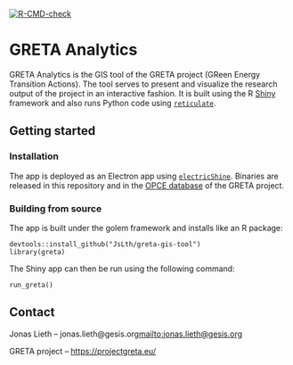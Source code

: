 <!-- badges: start -->

[![R-CMD-check](https://github.com/JsLth/greta-gis-tool/actions/workflows/R-CMD-check.yaml/badge.svg)](https://github.com/JsLth/greta-gis-tool/actions/workflows/R-CMD-check.yaml)

<!-- badges: end -->

# GRETA Analytics

GRETA Analytics is the GIS tool of the GRETA project (GReen Energy Transition Actions). The tool serves to present and visualize the research output of the project in an interactive fashion. It is built using the R [Shiny](https://github.com/rstudio/shiny) framework and also runs Python code using [`reticulate`](https://rstudio.github.io/reticulate/).

## Getting started

### Installation

The app is deployed as an Electron app using [`electricShine`](https://github.com/chasemc/electricShine). Binaries are released in this repository and in the [OPCE database](https://zenodo.org/communities/greta/) of the GRETA project.

### Building from source

The app is built under the golem framework and installs like an R package:

```         
devtools::install_github("JsLth/greta-gis-tool")
library(greta)
```

The Shiny app can then be run using the following command:

```         
run_greta()
```

## Contact

Jonas Lieth – jonas.lieth\@gesis.org[mailto:jonas.lieth\@gesis.org](mailto:jonas.lieth@gesis.org)

GRETA project – <https://projectgreta.eu/>
